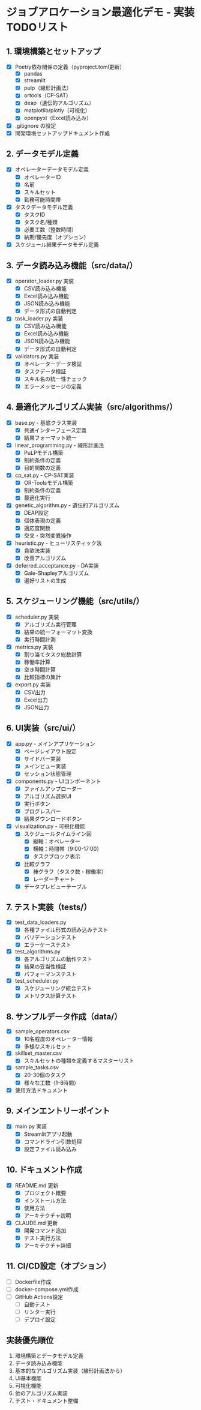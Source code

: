 # ジョブアロケーション最適化デモ - 実装TODOリスト

## 1. 環境構築とセットアップ
- [x] Poetry依存関係の定義（pyproject.toml更新）
  - [x] pandas
  - [x] streamlit
  - [x] pulp（線形計画法）
  - [x] ortools（CP-SAT）
  - [x] deap（遺伝的アルゴリズム）
  - [x] matplotlib/plotly（可視化）
  - [x] openpyxl（Excel読み込み）
- [x] .gitignore の設定
- [x] 開発環境セットアップドキュメント作成

## 2. データモデル定義
- [x] オペレーターデータモデル定義
  - [x] オペレーターID
  - [x] 名前
  - [x] スキルセット
  - [x] 勤務可能時間帯
- [x] タスクデータモデル定義
  - [x] タスクID
  - [x] タスク名/種類
  - [x] 必要工数（整数時間）
  - [x] 納期/優先度（オプション）
- [x] スケジュール結果データモデル定義

## 3. データ読み込み機能（src/data/）
- [x] operator_loader.py 実装
  - [x] CSV読み込み機能
  - [x] Excel読み込み機能
  - [x] JSON読み込み機能
  - [x] データ形式の自動判定
- [x] task_loader.py 実装
  - [x] CSV読み込み機能
  - [x] Excel読み込み機能
  - [x] JSON読み込み機能
  - [x] データ形式の自動判定
- [x] validators.py 実装
  - [x] オペレーターデータ検証
  - [x] タスクデータ検証
  - [x] スキル名の統一性チェック
  - [x] エラーメッセージの定義

## 4. 最適化アルゴリズム実装（src/algorithms/）
- [x] base.py - 基底クラス実装
  - [x] 共通インターフェース定義
  - [x] 結果フォーマット統一
- [x] linear_programming.py - 線形計画法
  - [x] PuLPモデル構築
  - [x] 制約条件の定義
  - [x] 目的関数の定義
- [x] cp_sat.py - CP-SAT実装
  - [x] OR-Toolsモデル構築
  - [x] 制約条件の定義
  - [x] 最適化実行
- [x] genetic_algorithm.py - 遺伝的アルゴリズム
  - [x] DEAP設定
  - [x] 個体表現の定義
  - [x] 適応度関数
  - [x] 交叉・突然変異操作
- [x] heuristic.py - ヒューリスティック法
  - [x] 貪欲法実装
  - [x] 改善アルゴリズム
- [x] deferred_acceptance.py - DA実装
  - [x] Gale-Shapleyアルゴリズム
  - [x] 選好リストの生成

## 5. スケジューリング機能（src/utils/）
- [x] scheduler.py 実装
  - [x] アルゴリズム実行管理
  - [x] 結果の統一フォーマット変換
  - [x] 実行時間計測
- [x] metrics.py 実装
  - [x] 割り当てタスク総数計算
  - [x] 稼働率計算
  - [x] 空き時間計算
  - [x] 比較指標の集計
- [x] export.py 実装
  - [x] CSV出力
  - [x] Excel出力
  - [x] JSON出力

## 6. UI実装（src/ui/）
- [x] app.py - メインアプリケーション
  - [x] ページレイアウト設定
  - [x] サイドバー実装
  - [x] メインビュー実装
  - [x] セッション状態管理
- [x] components.py - UIコンポーネント
  - [x] ファイルアップローダー
  - [x] アルゴリズム選択UI
  - [x] 実行ボタン
  - [x] プログレスバー
  - [x] 結果ダウンロードボタン
- [x] visualization.py - 可視化機能
  - [x] スケジュールタイムライン図
    - [x] 縦軸：オペレーター
    - [x] 横軸：時間帯（9:00-17:00）
    - [x] タスクブロック表示
  - [x] 比較グラフ
    - [x] 棒グラフ（タスク数・稼働率）
    - [x] レーダーチャート
  - [x] データプレビューテーブル

## 7. テスト実装（tests/）
- [x] test_data_loaders.py
  - [x] 各種ファイル形式の読み込みテスト
  - [x] バリデーションテスト
  - [x] エラーケーステスト
- [x] test_algorithms.py
  - [x] 各アルゴリズムの動作テスト
  - [x] 結果の妥当性検証
  - [x] パフォーマンステスト
- [x] test_scheduler.py
  - [x] スケジューリング統合テスト
  - [x] メトリクス計算テスト

## 8. サンプルデータ作成（data/）
- [x] sample_operators.csv
  - [x] 10名程度のオペレーター情報
  - [x] 多様なスキルセット
- [x] skillset_master.csv 
  - [x] スキルセットの種類を定義するマスターリスト
- [x] sample_tasks.csv
  - [x] 20-30個のタスク
  - [x] 様々な工数（1-8時間）
- [x] 使用方法ドキュメント

## 9. メインエントリーポイント
- [x] main.py 実装
  - [x] Streamlitアプリ起動
  - [x] コマンドライン引数処理
  - [x] 設定ファイル読み込み

## 10. ドキュメント作成
- [x] README.md 更新
  - [x] プロジェクト概要
  - [x] インストール方法
  - [x] 使用方法
  - [x] アーキテクチャ説明
- [x] CLAUDE.md 更新
  - [x] 開発コマンド追加
  - [x] テスト実行方法
  - [x] アーキテクチャ詳細

## 11. CI/CD設定（オプション）
- [ ] Dockerfile作成
- [ ] docker-compose.yml作成
- [ ] GitHub Actions設定
  - [ ] 自動テスト
  - [ ] リンター実行
  - [ ] デプロイ設定

## 実装優先順位
1. 環境構築とデータモデル定義
2. データ読み込み機能
3. 基本的なアルゴリズム実装（線形計画法から）
4. UI基本機能
5. 可視化機能
6. 他のアルゴリズム実装
7. テスト・ドキュメント整備